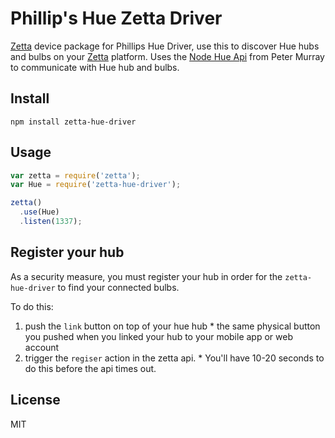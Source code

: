# Phillip's Hue Zetta Driver

[Zetta](http://zettajs.io) device package for Phillips Hue Driver, use this to discover Hue hubs and bulbs on your [Zetta](http://zettajs.io) platform. Uses the [Node Hue Api](https://github.com/peter-murray/node-hue-api) from Peter Murray to communicate with Hue hub and bulbs.

## Install

```
npm install zetta-hue-driver
```

## Usage

```js
var zetta = require('zetta');
var Hue = require('zetta-hue-driver');

zetta()
  .use(Hue)
  .listen(1337);
```

## Register your hub

As a security measure, you must register your hub in order for the `zetta-hue-driver` to find your connected bulbs. 

To do this: 
  1. push the `link` button on top of your hue hub 
    * the same physical button you pushed when you linked your hub to your mobile app or web account 
  2. trigger the `regiser` action in the zetta api. 
    * You'll have 10-20 seconds to do this before the api times out.   

## License

MIT
